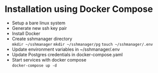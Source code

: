 # Installation using Docker Compose

- Setup a bare linux system
- Generate new ssh key pair
- Install Docker
- Create sshmanager directory<br>
`mkdir ~/sshmanager`
`mkdir ~/sshmanager/pg`
`touch ~/sshmanager/.env`
- Update environment variables in ~/sshmanager/.env
- Update Postgres credentials in docker-compose.yaml
- Start services with docker compose<br>
`docker-compose up -d`